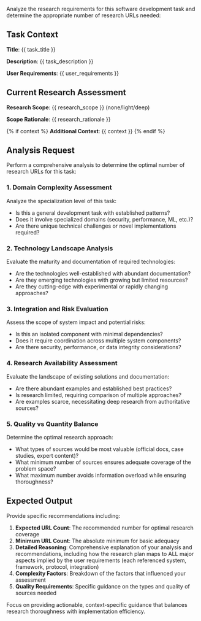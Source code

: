 Analyze the research requirements for this software development task and determine the appropriate number of research URLs needed:

## Task Context

**Title**: {{ task_title }}

**Description**: {{ task_description }}

**User Requirements**: {{ user_requirements }}

## Current Research Assessment

**Research Scope**: {{ research_scope }} (none/light/deep)

**Scope Rationale**: {{ research_rationale }}

{% if context %}
**Additional Context**: {{ context }}
{% endif %}

## Analysis Request

Perform a comprehensive analysis to determine the optimal number of research URLs for this task:

### 1. Domain Complexity Assessment
Analyze the specialization level of this task:
- Is this a general development task with established patterns?
- Does it involve specialized domains (security, performance, ML, etc.)?
- Are there unique technical challenges or novel implementations required?

### 2. Technology Landscape Analysis
Evaluate the maturity and documentation of required technologies:
- Are the technologies well-established with abundant documentation?
- Are they emerging technologies with growing but limited resources?
- Are they cutting-edge with experimental or rapidly changing approaches?

### 3. Integration and Risk Evaluation
Assess the scope of system impact and potential risks:
- Is this an isolated component with minimal dependencies?
- Does it require coordination across multiple system components?
- Are there security, performance, or data integrity considerations?

### 4. Research Availability Assessment
Evaluate the landscape of existing solutions and documentation:
- Are there abundant examples and established best practices?
- Is research limited, requiring comparison of multiple approaches?
- Are examples scarce, necessitating deep research from authoritative sources?

### 5. Quality vs Quantity Balance
Determine the optimal research approach:
- What types of sources would be most valuable (official docs, case studies, expert content)?
- What minimum number of sources ensures adequate coverage of the problem space?
- What maximum number avoids information overload while ensuring thoroughness?

## Expected Output

Provide specific recommendations including:

1. **Expected URL Count**: The recommended number for optimal research coverage
2. **Minimum URL Count**: The absolute minimum for basic adequacy
3. **Detailed Reasoning**: Comprehensive explanation of your analysis and recommendations, including how the research plan maps to ALL major aspects implied by the user requirements (each referenced system, framework, protocol, integration)
4. **Complexity Factors**: Breakdown of the factors that influenced your assessment
5. **Quality Requirements**: Specific guidance on the types and quality of sources needed

Focus on providing actionable, context-specific guidance that balances research thoroughness with implementation efficiency.
